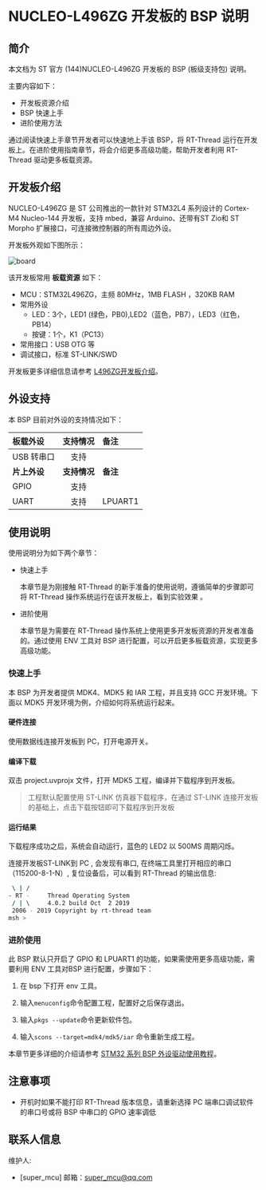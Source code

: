 # NUCLEO-L496ZG 开发板的 BSP 说明

## 简介

本文档为 ST 官方 (144)NUCLEO-L496ZG 开发板的 BSP (板级支持包) 说明。

主要内容如下：

- 开发板资源介绍
- BSP 快速上手
- 进阶使用方法

通过阅读快速上手章节开发者可以快速地上手该 BSP，将 RT-Thread 运行在开发板上。在进阶使用指南章节，将会介绍更多高级功能，帮助开发者利用 RT-Thread 驱动更多板载资源。

## 开发板介绍

NUCLEO-L496ZG 是 ST 公司推出的一款针对 STM32L4 系列设计的 Cortex-M4 Nucleo-144 开发板，支持 mbed，兼容 Arduino、还带有ST Zio和 ST Morpho 扩展接口，可连接微控制器的所有周边外设。

开发板外观如下图所示：

![board](figures/board.png)

该开发板常用 **板载资源** 如下：

- MCU：STM32L496ZG，主频 80MHz，1MB FLASH ，320KB RAM
- 常用外设
  - LED：3个，LED1 (绿色，PB0),LED2（蓝色，PB7），LED3（红色，PB14）
  - 按键：1个，K1（PC13）
- 常用接口：USB OTG 等
- 调试接口，标准 ST-LINK/SWD

开发板更多详细信息请参考 [L496ZG开发板介绍](https://www.st.com/content/st_com/zh/products/evaluation-tools/product-evaluation-tools/mcu-mpu-eval-tools/stm32-mcu-mpu-eval-tools/stm32-nucleo-boards/nucleo-l496zg.html)。

## 外设支持

本 BSP 目前对外设的支持情况如下：

| **板载外设**      | **支持情况** | **备注**                              |
| :----------------- | :----------: | :------------------------------------- |
| USB 转串口        |     支持     |                                       |
| **片上外设**      | **支持情况** | **备注**                              |
| GPIO              |     支持     |                                        |
| UART              |     支持     | LPUART1                                |

## 使用说明

使用说明分为如下两个章节：

- 快速上手

    本章节是为刚接触 RT-Thread 的新手准备的使用说明，遵循简单的步骤即可将 RT-Thread 操作系统运行在该开发板上，看到实验效果 。

- 进阶使用

    本章节是为需要在 RT-Thread 操作系统上使用更多开发板资源的开发者准备的。通过使用 ENV 工具对 BSP 进行配置，可以开启更多板载资源，实现更多高级功能。


### 快速上手

本 BSP 为开发者提供 MDK4、MDK5 和 IAR 工程，并且支持 GCC 开发环境。下面以 MDK5 开发环境为例，介绍如何将系统运行起来。

#### 硬件连接

使用数据线连接开发板到 PC，打开电源开关。

#### 编译下载

双击 project.uvprojx 文件，打开 MDK5 工程，编译并下载程序到开发板。

> 工程默认配置使用 ST-LINK 仿真器下载程序，在通过  ST-LINK 连接开发板的基础上，点击下载按钮即可下载程序到开发板

#### 运行结果

下载程序成功之后，系统会自动运行，蓝色的 LED2 以 500MS 周期闪烁。

连接开发板ST-LINK到 PC , 会发现有串口, 在终端工具里打开相应的串口（115200-8-1-N）, 复位设备后，可以看到 RT-Thread 的输出信息:

```bash
 \ | /
- RT -     Thread Operating System
 / | \     4.0.2 build Oct  2 2019
 2006 - 2019 Copyright by rt-thread team
msh >
```
### 进阶使用

此 BSP 默认只开启了 GPIO 和 LPUART1 的功能，如果需使用更多高级功能，需要利用 ENV 工具对BSP 进行配置，步骤如下：

1. 在 bsp 下打开 env 工具。

2. 输入`menuconfig`命令配置工程，配置好之后保存退出。

3. 输入`pkgs --update`命令更新软件包。

4. 输入`scons --target=mdk4/mdk5/iar` 命令重新生成工程。

本章节更多详细的介绍请参考 [STM32 系列 BSP 外设驱动使用教程](../docs/STM32系列BSP外设驱动使用教程.md)。

## 注意事项

- 开机时如果不能打印 RT-Thread 版本信息，请重新选择 PC 端串口调试软件的串口号或将 BSP 中串口的 GPIO 速率调低

## 联系人信息

维护人:

-  [super_mcu] 邮箱：<super_mcu@qq.com>